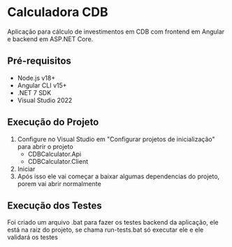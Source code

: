 # Calculadora CDB

Aplicação para cálculo de investimentos em CDB com frontend em Angular e backend em ASP.NET Core.

## Pré-requisitos

- Node.js v18+
- Angular CLI v15+
- .NET 7 SDK
- Visual Studio 2022

## Execução do Projeto

1. Configure no Visual Studio em "Configurar projetos de inicialização" para abrir o projeto
   - CDBCalculator.Api
   - CDBCalculator.Client
2. Iniciar
3. Após isso ele vai começar a baixar algumas dependencias do projeto, porem vai abrir normalmente

## Execução dos Testes

Foi criado um arquivo .bat para fazer os testes backend da aplicação, ele está na raiz do projeto, se chama run-tests.bat só executar ele e ele validará os testes
